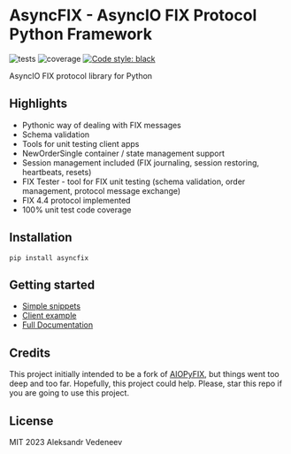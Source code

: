 # AsyncFIX - AsyncIO FIX Protocol Python Framework
![tests](https://github.com/alexveden/asyncfix/actions/workflows/build.yml/badge.svg)
![coverage](https://github.com/alexveden/asyncfix/blob/main/.github/coverage.svg)
[![Code style: black](https://img.shields.io/badge/code%20style-black-000000.svg)](https://github.com/psf/black)

AsyncIO FIX protocol library for Python


## Highlights
- Pythonic way of dealing with FIX messages
- Schema validation
- Tools for unit testing client apps
- NewOrderSingle container / state management support
- Session management included (FIX journaling, session restoring, heartbeats, resets)
- FIX Tester - tool for FIX unit testing (schema validation, order management, protocol
message exchange)
- FIX 4.4 protocol implemented
- 100% unit test code coverage

## Installation
```
pip install asyncfix
```

## Getting started
* [Simple snippets](https://alexveden.github.io/asyncfix/examples/)
* [Client example](https://github.com/alexveden/asyncfix/tree/main/examples/client_example.py)
* [Full Documentation](https://alexveden.github.io/asyncfix/)

## Credits
This project initially intended to be a fork of [AIOPyFIX](https://github.com/maxtwen/AIOPyFix),
but things went too deep and too far. Hopefully, this project could help. Please, star this repo
if you are going to use this project.

## License
MIT 2023 Aleksandr Vedeneev
